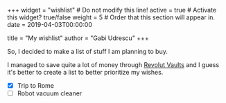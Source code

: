 +++
widget = "wishlist"  # Do not modify this line!
active = true  # Activate this widget? true/false
weight = 5  # Order that this section will appear in.
date = 2019-04-03T00:00:00

title = "My wishlist"
author = "Gabi Udrescu"
+++

So, I decided to make a list of stuff I am planning to buy. 

I managed to save quite a lot of money through [Revolut Vaults](https://www.revolut.com/save-money-with-vaults) and I guess it's better to create a list to better prioritize my wishes.

 - [x] Trip to Rome
 - [ ] Robot vacuum cleaner 

<!--stackedit_data:
eyJoaXN0b3J5IjpbMTQ4NDEyNzYzOF19
-->